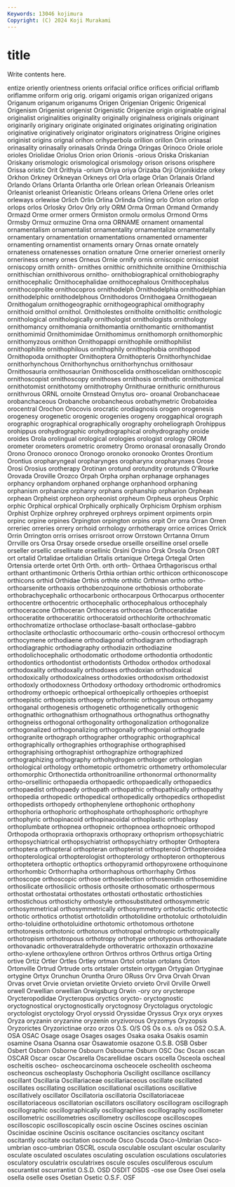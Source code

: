 ```yaml
---
Keywords: 13046 kojimura
Copyright: (C) 2024 Koji Murakami
---
```


# title

Write contents here.



entize oriently orientness
orients orifacial orifice orifices orificial oriflamb oriflamme oriform orig orig.
origami origamis origan origanized origans Origanum origanum origanums Origen Origenian
Origenic Origenical Origenism Origenist origenist Origenistic Origenize origin originable original
originalist originalities originality originally originalness originals originant originarily originary originate
originated originates originating origination originative originatively originator originators originatress Origine
origines originist origins orignal orihon orihyperbola orillion orillon Orin orinasal
orinasality orinasally orinasals Orinda Oringa Oringas Orinoco Oriole oriole orioles
Oriolidae Oriolus Orion orion Orionis -orious Oriska Oriskanian Oriskany orismologic
orismological orismology orison orisons orisphere Orissa oristic Orit Orithyia -orium
Oriya oriya Orizaba Orji Orjonikidze orkey Orkhon Orkney Orkneyan Orkneys
orl Orla orlage Orlan Orlanais Orland Orlando Orlans Orlanta Orlantha
orle Orlean orlean Orleanais Orleanism Orleanist orleanist Orleanistic Orleans orleans
Orlena Orlene orles orlet orleways orlewise Orlich Orlin Orlina Orlinda
Orling orlo Orlon orlon orlop orlops orlos Orlosky Orlov Orly
orly ORM Orma Orman Ormand Ormandy Ormazd Orme ormer ormers
Ormiston ormolu ormolus Ormond Orms Ormsby Ormuz ormuzine Orna orna
ORNAME ornament ornamental ornamentalism ornamentalist ornamentality ornamentalize ornamentally ornamentary ornamentation
ornamentations ornamented ornamenter ornamenting ornamentist ornaments ornary Ornas ornate ornately
ornateness ornatenesses ornation ornature Orne ornerier orneriest ornerily orneriness ornery
ornes Orneus Ornie ornify ornis orniscopic orniscopist orniscopy ornith ornith-
ornithes ornithic ornithichnite ornithine Ornithischia ornithischian ornithivorous ornitho- ornithobiographical ornithobiography
ornithocephalic Ornithocephalidae ornithocephalous Ornithocephalus ornithocoprolite ornithocopros ornithodelph Ornithodelphia ornithodelphian ornithodelphic
ornithodelphous Ornithodoros Ornithogaea Ornithogaean Ornithogalum ornithogeographic ornithogeographical ornithography ornithoid ornithol
ornithol. Ornitholestes ornitholite ornitholitic ornithologic ornithological ornithologically ornithologist ornithologists ornithology
ornithomancy ornithomania ornithomantia ornithomantic ornithomantist ornithomimid Ornithomimidae Ornithomimus ornithomorph ornithomorphic
ornithomyzous ornithon Ornithopappi ornithophile ornithophilist ornithophilite ornithophilous ornithophily ornithophobia ornithopod
Ornithopoda ornithopter Ornithoptera Ornithopteris Ornithorhynchidae ornithorhynchous Ornithorhynchus ornithorhynchus ornithosaur Ornithosauria
ornithosaurian Ornithoscelida ornithoscelidan ornithoscopic ornithoscopist ornithoscopy ornithoses ornithosis ornithotic ornithotomical
ornithotomist ornithotomy ornithotrophy Ornithurae ornithuric ornithurous ornithvrous ORNL ornoite Ornstead
Ornytus oro- oroanal Orobanchaceae orobanchaceous Orobanche orobancheous orobathymetric Orobatoidea orocentral
Orochon Orocovis orocratic orodiagnosis orogen orogenesis orogenesy orogenetic orogenic orogenies
orogeny oroggaphical orograph orographic orographical orographically orography oroheliograph Orohippus orohippus
orohydrographic orohydrographical orohydrography oroide oroides Orola orolingual orological orologies orologist
orology OROM orometer orometers orometric orometry Oromo oronasal oronasally Orondo
Orono Oronoco oronoco Oronogo oronoko oronooko Orontes Orontium Orontius oropharyngeal
oropharynges oropharynx oropharynxes Orose Orosi Orosius orotherapy Orotinan orotund orotundity
orotunds O'Rourke Orovada Oroville Orozco Orpah Orpha orphan orphanage orphanages
orphancy orphandom orphaned orphange orphanhood orphaning orphanism orphanize orphanry orphans
orphanship orpharion Orphean orphean Orpheist orpheon orpheonist orpheum Orpheus orpheus
Orphic orphic Orphical orphical Orphically orphically Orphicism Orphism orphism Orphist
Orphize orphrey orphreyed orphreys orpiment orpiments orpin orpinc orpine orpines
Orpington orpington orpins orpit Orr orra Orran Orren orreriec orreries
orrery orrhoid orrhology orrhotherapy orrice orrices Orrick Orrin Orrington orris
orrises orrisroot orrow Orrstown Orrtanna Orrum Orrville ors Orsa Orsay
orsede orsedue orseille orseilline orsel orselle orseller orsellic orsellinate orsellinic
Orsini Orsino Orsk Orsola Orson ORT ort ortalid Ortalidae ortalidian
Ortalis ortanique Ortega Ortegal Orten Ortensia orterde ortet Orth Orth.
orth orth- Orthaea Orthagoriscus orthal orthant orthantimonic Ortheris Orthia orthian
orthic orthicon orthiconoscope orthicons orthid Orthidae Orthis orthite orthitic Orthman
ortho ortho- orthoarsenite orthoaxis orthobenzoquinone orthobiosis orthoborate orthobrachycephalic orthocarbonic orthocarpous
Orthocarpus orthocenter orthocentre orthocentric orthocephalic orthocephalous orthocephaly orthoceracone Orthoceran Orthoceras
orthoceras Orthoceratidae orthoceratite orthoceratitic orthoceratoid orthochlorite orthochromatic orthochromatize orthoclase orthoclase-basalt
orthoclase-gabbro orthoclasite orthoclastic orthocoumaric ortho-cousin orthocresol orthocym orthocymene orthodiaene orthodiagonal
orthodiagram orthodiagraph orthodiagraphic orthodiagraphy orthodiazin orthodiazine orthodolichocephalic orthodomatic orthodome orthodontia
orthodontic orthodontics orthodontist orthodontists Orthodox orthodox orthodoxal orthodoxality orthodoxally orthodoxes
orthodoxian orthodoxical orthodoxically orthodoxicalness orthodoxies orthodoxism orthodoxist orthodoxly orthodoxness Orthodoxy
orthodoxy orthodromic orthodromics orthodromy orthoepic orthoepical orthoepically orthoepies orthoepist orthoepistic
orthoepists orthoepy orthoformic orthogamous orthogamy orthoganal orthogenesis orthogenetic orthogenetically orthogenic
orthognathic orthognathism orthognathous orthognathus orthognathy orthogneiss orthogonal orthogonality orthogonalization orthogonalize
orthogonalized orthogonalizing orthogonally orthogonial orthograde orthogranite orthograph orthographer orthographic orthographical
orthographically orthographies orthographise orthographised orthographising orthographist orthographize orthographized orthographizing orthography
orthohydrogen orthologer orthologian orthological orthology orthometopic orthometric orthometry orthomolecular orthomorphic
Orthonectida orthonitroaniline orthonormal orthonormality ortho-orsellinic orthopaedia orthopaedic orthopaedically orthopaedics orthopaedist
orthopaedy orthopath orthopathic orthopathically orthopathy orthopedia orthopedic orthopedical orthopedically orthopedics
orthopedist orthopedists orthopedy orthophenylene orthophonic orthophony orthophoria orthophoric orthophosphate orthophosphoric
orthophyre orthophyric orthopinacoid orthopinacoidal orthoplastic orthoplasy orthoplumbate orthopnea orthopneic orthopnoea
orthopnoeic orthopod Orthopoda orthopraxia orthopraxis orthopraxy orthoprism orthopsychiatric orthopsychiatrical orthopsychiatrist
orthopsychiatry orthopter Orthoptera orthoptera orthopteral orthopteran orthopterist orthopteroid Orthopteroidea orthopterological
orthopterologist orthopterology orthopteron orthopterous orthoptetera orthoptic orthoptics orthopyramid orthopyroxene orthoquinone
orthorhombic Orthorrhapha orthorrhaphous orthorrhaphy Orthos orthoscope orthoscopic orthose orthoselection orthosemidin
orthosemidine orthosilicate orthosilicic orthosis orthosite orthosomatic orthospermous orthostat orthostatai orthostates
orthostati orthostatic orthostichies orthostichous orthostichy orthostyle orthosubstituted orthosymmetric orthosymmetrical orthosymmetrically
orthosymmetry orthotactic orthotectic orthotic orthotics orthotist orthotolidin orthotolidine orthotoluic orthotoluidin
ortho-toluidine orthotoluidine orthotomic orthotomous orthotone orthotonesis orthotonic orthotonus orthotropal orthotropic
orthotropically orthotropism orthotropous orthotropy orthotype orthotypous orthovanadate orthovanadic orthoveratraldehyde orthoveratric
orthoxazin orthoxazine ortho-xylene orthoxylene orthron Orthros orthros Orthrus ortiga Orting
ortive Ortiz Ortler Ortles Ortley ortman Ortol ortolan ortolans Orton
Ortonville Ortrud Ortrude orts ortstaler ortstein ortygan Ortygian Ortyginae ortygine
Ortyx Orunchun Oruntha Oruro ORuss Orv Orva Orvah Orvan Orvas
orvet Orvie orvietan orvietite Orvieto orvieto Orvil Orville Orwell orwell
Orwellian orwellian Orwigsburg Orwin -ory ory orycterope Orycteropodidae Orycteropus oryctics
orycto- oryctognostic oryctognostical oryctognostically oryctognosy Oryctolagus oryctologic oryctologist oryctology Oryol
oryssid Oryssidae Oryssus Oryx oryx oryxes Oryza oryzanin oryzanine oryzenin
oryzivorous Oryzomys Oryzopsis Oryzorictes Oryzorictinae orzo orzos O.S. O/S OS
Os o.s. o/s os OS2 O.S.A. OSA OSAC Osage osage
Osages osages Osaka osaka Osakis osamin osamine Osana Osanna osar
Osawatomie osazone O.S.B. OSB Osber Osbert Osborn Osborne Osbourn Osbourne
Osburn OSC Osc Oscan oscan OSCAR Oscar oscar Oscarella Oscarellidae
oscars oscella Osceola oscheal oscheitis oscheo- oscheocarcinoma oscheocele oscheolith oscheoma
oscheoncus oscheoplasty Oschophoria Oscilight oscillance oscillancy oscillant Oscillaria Oscillariaceae oscillariaceous
oscillate oscillated oscillates oscillating oscillation oscillational oscillations oscillative oscillatively oscillator
Oscillatoria oscillatoria Oscillatoriaceae oscillatoriaceous oscillatorian oscillators oscillatory oscillogram oscillograph oscillographic
oscillographically oscillographies oscillography oscillometer oscillometric oscillometries oscillometry oscilloscope oscilloscopes oscilloscopic
oscilloscopically oscin oscine Oscines oscines oscinian Oscinidae oscinine Oscinis oscitance
oscitancies oscitancy oscitant oscitantly oscitate oscitation oscnode Osco Oscoda Osco-Umbrian
Osco-umbrian osco-umbrian OSCRL oscula osculable osculant oscular oscularity osculate osculated
osculates osculating osculation osculations osculatories osculatory osculatrix osculatrixes oscule oscules
osculiferous osculum oscurantist oscurrantist O.S.D. OSD OSDIT OSDS -ose ose
Osee Osei osela osella oselle oses Osetian Osetic O.S.F. OSF
